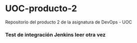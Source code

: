 # UOC-producto-2
Repositorio del producto 2 de la asignatura de DevOps - UOC
### Test de integración Jenkins leer otra vez
